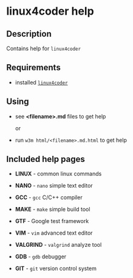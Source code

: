 # linux4coder help

## Description

Contains help for `linux4coder`

## Requirements

* installed [`linux4coder`](https://github.com/gvintux/linux4coder)

## Using

* see **&lt;filename&gt;.md** files to get help

    or

* run `w3m html/<filename>.md.html` to get help

## Included help pages

* **LINUX** - common linux commands

* **NANO** - `nano` simple text editor

* **GCC** - `gcc` C/C++ compiler

* **MAKE** - `make` simple build tool

* **GTF** - Google test framework

* **VIM** - `vim` advanced text editor

* **VALGRIND** - `valgrind` analyze tool

* **GDB** - `gdb` debugger

* **GIT** - `git` version control system
